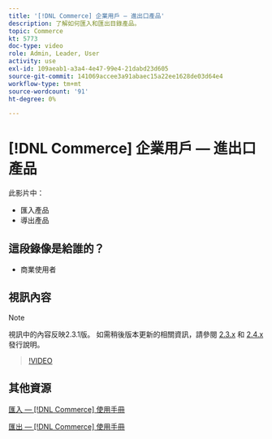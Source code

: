 ```yaml
---
title: '[!DNL Commerce] 企業用戶 — 進出口產品'
description: 了解如何匯入和匯出目錄產品。
topic: Commerce
kt: 5773
doc-type: video
role: Admin, Leader, User
activity: use
exl-id: 109aeab1-a3a4-4e47-99e4-21dabd23d605
source-git-commit: 141069accee3a91abaec15a22ee1628de03d64e4
workflow-type: tm+mt
source-wordcount: '91'
ht-degree: 0%

---
```


# [!DNL Commerce] 企業用戶 — 進出口產品

此影片中：

- 匯入產品
- 導出產品

## 這段錄像是給誰的？

- 商業使用者

## 視訊內容

>[!NOTE]
>
>視訊中的內容反映2.3.1版。 如需稍後版本更新的相關資訊，請參閱 [ 2.3.x](https://devdocs.magento.com/guides/v2.3/release-notes/bk-release-notes.html) 和 [2.4.x](https://devdocs.magento.com/guides/v2.4/release-notes/bk-release-notes.html) 發行說明。

>[!VIDEO](https://video.tv.adobe.com/v/35958?quality=12&learn=on)

## 其他資源

[匯入 —  [!DNL Commerce] 使用手冊](https://docs.magento.com/user-guide/system/data-import.html)

[匯出 —  [!DNL Commerce] 使用手冊](https://docs.magento.com/user-guide/system/data-export.html)
